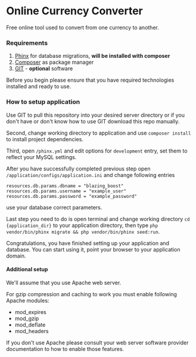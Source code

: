# Online Currency Converter

Free online tool used to convert from one currency to another.

### Requirements

 1. [Phinx](https://github.com/robmorgan/phinx) for database migrations, **will be installed with composer**
 2. [Composer](https://getcomposer.org/) as package manager
 3. [GIT](https://git-scm.com/) - **optional** software

Before you begin please ensure that you have required technologies installed and ready to use.

### How to setup application

Use GIT to pull this repository into your desired server directory or if you don't have or don't know how to use GIT download this repo manually.

Second, change working directory to application and use `composer install` to install project dependencies.

Third, open `/phinx.yml` and edit options for `development` entry, set them to reflect your MySQL settings.

After you have successfully completed previous step open `/application/configs/application.ini` and change following entries
 ```
 resources.db.params.dbname = "blazing_boost"
 resources.db.params.username = "example_user"
 resources.db.params.password = "example_password"
```
use your database correct parameters.

Last step you need to do is open terminal and change working directory `cd {application_dir}` to your application directory, then type `php vendor/bin/phinx migrate && php vendor/bin/phinx seed:run`.

Congratulations, you have finished setting up your application and database.
You can start using it, point your browser to your application domain.

#### Additional setup

We'll assume that you use Apache web server.

For gzip compression and caching to work you must enable following Apache modules:
 - mod_expires
 - mod_gzip
 - mod_deflate
 - mod_headers

If you don't use Apache please consult your web server software provider documentation to how to enable those features.
  